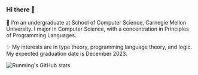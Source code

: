 ### Hi there 👋

🔭 I'm an undergraduate at School of Computer Science, Carnegie Mellon University. I major in Computer Science, with a concentration in Principles of Programming Languages. 

✨ My interests are in type theory, programming language theory, and logic. My expected graduation date is December 2023.

![Runming's GitHub stats](https://github-readme-stats.vercel.app/api?username=eulir&show_icons=true&count_private=true)

<!--
**EULIR/EULIR** is a  repository because its `README.md` (this file) appears on your GitHub profile.

Here are some ideas to get you started:

-  I’m currently working on ...
- 🌱 I’m currently learning ...
- 👯 I’m looking to collaborate on ...
- 🤔 I’m looking for help with ...
- 💬 Ask me about ...
- 📫 How to reach me: ...
- 😄 Pronouns: ...
- ⚡ Fun fact: ...
-->
